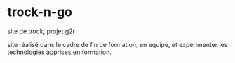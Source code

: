 # trock-n-go
site de trock, projet g2r

site réalisé dans le cadre de fin de formation, en equipe, et expérimenter les technologies apprises en formation.
